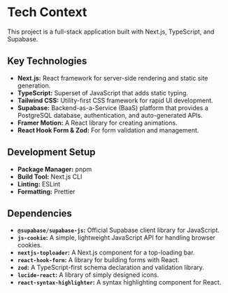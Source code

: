 # Tech Context

This project is a full-stack application built with Next.js, TypeScript, and Supabase.

## Key Technologies

- **Next.js:** React framework for server-side rendering and static site generation.
- **TypeScript:** Superset of JavaScript that adds static typing.
- **Tailwind CSS:** Utility-first CSS framework for rapid UI development.
- **Supabase:** Backend-as-a-Service (BaaS) platform that provides a PostgreSQL database, authentication, and auto-generated APIs.
- **Framer Motion:** A React library for creating animations.
- **React Hook Form & Zod:** For form validation and management.

## Development Setup

- **Package Manager:** pnpm
- **Build Tool:** Next.js CLI
- **Linting:** ESLint
- **Formatting:** Prettier

## Dependencies

- **`@supabase/supabase-js`:** Official Supabase client library for JavaScript.
- **`js-cookie`:** A simple, lightweight JavaScript API for handling browser cookies.
- **`nextjs-toploader`:** A Next.js component for a top-loading bar.
- **`react-hook-form`:** A library for building forms with React.
- **`zod`:** A TypeScript-first schema declaration and validation library.
- **`lucide-react`:** A library of simply designed icons.
- **`react-syntax-highlighter`:** A syntax highlighting component for React.
